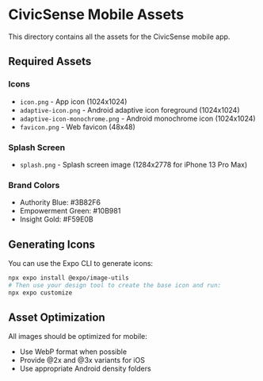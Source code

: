 # CivicSense Mobile Assets

This directory contains all the assets for the CivicSense mobile app.

## Required Assets

### Icons
- `icon.png` - App icon (1024x1024)
- `adaptive-icon.png` - Android adaptive icon foreground (1024x1024)
- `adaptive-icon-monochrome.png` - Android monochrome icon (1024x1024)
- `favicon.png` - Web favicon (48x48)

### Splash Screen
- `splash.png` - Splash screen image (1284x2778 for iPhone 13 Pro Max)

### Brand Colors
- Authority Blue: #3B82F6
- Empowerment Green: #10B981
- Insight Gold: #F59E0B

## Generating Icons

You can use the Expo CLI to generate icons:

```bash
npx expo install @expo/image-utils
# Then use your design tool to create the base icon and run:
npx expo customize
```

## Asset Optimization

All images should be optimized for mobile:
- Use WebP format when possible
- Provide @2x and @3x variants for iOS
- Use appropriate Android density folders 